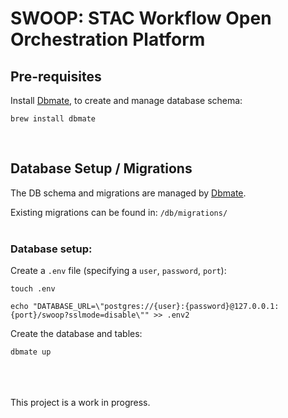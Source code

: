 # SWOOP: STAC Workflow Open Orchestration Platform

## Pre-requisites<br>

Install [Dbmate](https://github.com/amacneil/dbmate), to create and manage database schema:
```
brew install dbmate
```
<br>


## Database Setup / Migrations

The DB schema and migrations are managed by [Dbmate](https://github.com/amacneil/dbmate#commands).

Existing migrations can be found in: `/db/migrations/`
<br><br>
### Database setup:

Create a `.env` file (specifying a `user`, `password`, `port`):
```
touch .env

echo "DATABASE_URL=\"postgres://{user}:{password}@127.0.0.1:{port}/swoop?sslmode=disable\"" >> .env2
```

Create the database and tables:
```
dbmate up
```



<br><br><br>
This project is a work in progress.
